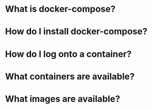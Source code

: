 # What is docker-compose?
# How do I install docker-compose?
# How do I log onto a container?
# What containers are available?
# What images are available?
